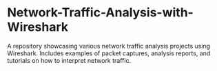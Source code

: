 # Network-Traffic-Analysis-with-Wireshark
A repository showcasing various network traffic analysis projects using Wireshark. Includes examples of packet captures, analysis reports, and tutorials on how to interpret network traffic.
